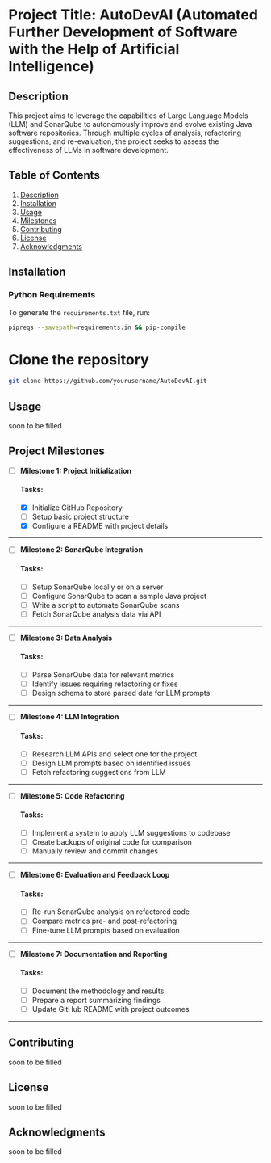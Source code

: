 # Project Title: AutoDevAI (Automated Further Development of Software with the Help of Artificial Intelligence)

## Description

This project aims to leverage the capabilities of Large Language Models (LLM) and SonarQube to autonomously improve and evolve existing Java software repositories. Through multiple cycles of analysis, refactoring suggestions, and re-evaluation, the project seeks to assess the effectiveness of LLMs in software development.

## Table of Contents

1. [Description](#Description)
2. [Installation](#Installation)
3. [Usage](#Usage)
4. [Milestones](#Milestones)
5. [Contributing](#Contributing)
6. [License](#License)
7. [Acknowledgments](#Acknowledgments)

## Installation

### Python Requirements

To generate the `requirements.txt` file, run:

```bash
pipreqs --savepath=requirements.in && pip-compile
```

# Clone the repository

```bash
git clone https://github.com/yourusername/AutoDevAI.git
```

## Usage

soon to be filled

## Project Milestones

- [ ] **Milestone 1: Project Initialization**

  #### Tasks:

  - [x] Initialize GitHub Repository
  - [ ] Setup basic project structure
  - [x] Configure a README with project details

---

- [ ] **Milestone 2: SonarQube Integration**

  #### Tasks:

  - [ ] Setup SonarQube locally or on a server
  - [ ] Configure SonarQube to scan a sample Java project
  - [ ] Write a script to automate SonarQube scans
  - [ ] Fetch SonarQube analysis data via API

---

- [ ] **Milestone 3: Data Analysis**

  #### Tasks:

  - [ ] Parse SonarQube data for relevant metrics
  - [ ] Identify issues requiring refactoring or fixes
  - [ ] Design schema to store parsed data for LLM prompts

---

- [ ] **Milestone 4: LLM Integration**

  #### Tasks:

  - [ ] Research LLM APIs and select one for the project
  - [ ] Design LLM prompts based on identified issues
  - [ ] Fetch refactoring suggestions from LLM

---

- [ ] **Milestone 5: Code Refactoring**

  #### Tasks:

  - [ ] Implement a system to apply LLM suggestions to codebase
  - [ ] Create backups of original code for comparison
  - [ ] Manually review and commit changes

---

- [ ] **Milestone 6: Evaluation and Feedback Loop**

  #### Tasks:

  - [ ] Re-run SonarQube analysis on refactored code
  - [ ] Compare metrics pre- and post-refactoring
  - [ ] Fine-tune LLM prompts based on evaluation

---

- [ ] **Milestone 7: Documentation and Reporting**

  #### Tasks:

  - [ ] Document the methodology and results
  - [ ] Prepare a report summarizing findings
  - [ ] Update GitHub README with project outcomes

---

## Contributing

soon to be filled

## License

soon to be filled

## Acknowledgments

soon to be filled
